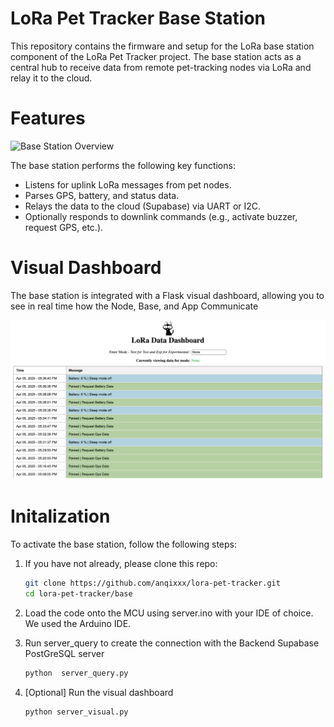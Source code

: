 LoRa Pet Tracker Base Station
=========

This repository contains the firmware and setup for the LoRa base station component of the LoRa Pet Tracker project. The base station acts as a central hub to receive data from remote pet-tracking nodes via LoRa and relay it to the cloud.

Features
=========

![Base Station Overview](images/dashbasboard.png)


The base station performs the following key functions:

- Listens for uplink LoRa messages from pet nodes.
- Parses GPS, battery, and status data.
- Relays the data to the cloud (Supabase) via UART or I2C.
- Optionally responds to downlink commands (e.g., activate buzzer, request GPS, etc.).

Visual Dashboard
=========

The base station is integrated with a Flask visual dashboard, allowing you to see in real time how the Node, Base, and App Communicate

![Dashboard Overview](images/dashboard.png)

Initalization
=========
To activate the base station, follow the following steps:

1. If you have not already, please clone this repo:
   ``` bash
   git clone https://github.com/anqixxx/lora-pet-tracker.git
   cd lora-pet-tracker/base
   ```

3. Load the code onto the MCU using server.ino with your IDE of choice. We used the Arduino IDE.

4. Run server_query to create the connection with the Backend Supabase PostGreSQL server
   ```bash
   python  server_query.py
   ```
   
5. [Optional] Run the visual dashboard
   ```bash
   python server_visual.py
   ```
